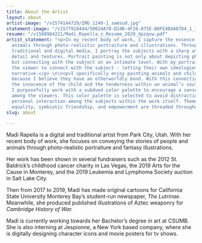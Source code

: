 ```yaml
---
title: About the Artist
layout: about
artist-image: "/v1574144729/IMG_1249-1_swmsud.jpg"
statement-image: "/v1577918444/50024A70-D24B-4F26-875E-B0FE4B4A07D4_1_100_o_kne0px.jpg"
resume: "/v1588984211/Madi_Rapella_s_Resume_2020_dpzqvw.pdf"
artist_statement: "<p>In my recent body of work, I capture the essence of people and
  animals through photo-realistic portraiture and illustrations. Through the use of
  traditional and digital media, I portray the subjects with a sharp attention to
  detail and textures. Portrait painting is not only about depicting physical likeness,
  but connecting with the subject on an intimate level. With my portraits, I invite
  the viewer to connect with the subject - letting their own ideologies amend the
  narrative.</p> \n\n<p>I specifically enjoy painting animals and children together
  because I believe they have an otherworldly bond. With this connection, I represent
  the innocence of the child and the tenderness within an animal’s soul. In addition,
  I ​purposefully work with a subdued color palette to encourage a sense of calmness
  among the viewers. This color palette is selected to avoid distraction from the
  personal interaction among the subjects within the work itself. Themes of animal
  equality, symbiotic friendship, and empowerment are threaded throughout my work.</p>"
slug: about

---
```

Madi Rapella is a digital and traditional artist from Park City, Utah. With her recent body of work, she focuses on conveying the stories of people and animals through photo-realistic portraiture and fantasy illustrations.

Her work has been shown in several fundraisers such as the 2012 St. Baldrick’s childhood cancer charity in Las Vegas, the 2019 Arts for the Cause in Monterey, and the 2019 Leukemia and Lymphoma Society auction in Salt Lake City.

Then from 2017 to 2019, Madi has made original cartoons for California State University Monterey Bay’s student-run newspaper, _The Lutrinae._ Meanwhile, she produced published illustrations of Aztec weaponry for _Cambridge History of War._

Madi is currently working towards her Bachelor’s degree in art at CSUMB. She is also interning at Jespionne, a New York based company, where she is digitally designing character icons and movie posters for tv shows.